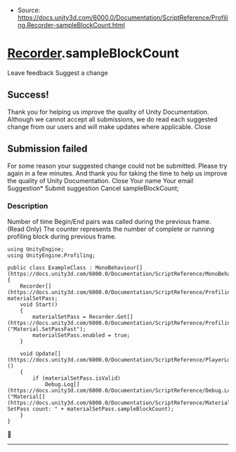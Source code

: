 * Source: https://docs.unity3d.com/6000.0/Documentation/ScriptReference/Profiling.Recorder-sampleBlockCount.html

#  [Recorder](https://docs.unity3d.com/6000.0/Documentation/ScriptReference/Profiling.Recorder.html).sampleBlockCount
Leave feedback
Suggest a change
## Success!
Thank you for helping us improve the quality of Unity Documentation. Although we cannot accept all submissions, we do read each suggested change from our users and will make updates where applicable.
Close
## Submission failed
For some reason your suggested change could not be submitted. Please <a>try again</a> in a few minutes. And thank you for taking the time to help us improve the quality of Unity Documentation.
Close
Your name Your email Suggestion* Submit suggestion
Cancel
sampleBlockCount; 
### Description
Number of time Begin/End pairs was called during the previous frame. (Read Only)
The counter represents the number of complete or running profiling block during previous frame.
```
using UnityEngine;
using UnityEngine.Profiling;  
  
public class ExampleClass : MonoBehaviour[](https://docs.unity3d.com/6000.0/Documentation/ScriptReference/MonoBehaviour.html)
{
    Recorder[](https://docs.unity3d.com/6000.0/Documentation/ScriptReference/Profiling.Recorder.html) materialSetPass;
    void Start()
    {
        materialSetPass = Recorder.Get[](https://docs.unity3d.com/6000.0/Documentation/ScriptReference/Profiling.Recorder.Get.html)("Material.SetPassFast");
        materialSetPass.enabled = true;
    }  
  
    void Update[](https://docs.unity3d.com/6000.0/Documentation/ScriptReference/PlayerLoop.Update.html)()
    {
        if (materialSetPass.isValid)
            Debug.Log[](https://docs.unity3d.com/6000.0/Documentation/ScriptReference/Debug.Log.html)("Material[](https://docs.unity3d.com/6000.0/Documentation/ScriptReference/Material.html) SetPass count: " + materialSetPass.sampleBlockCount);
    }
}

```

* * *
